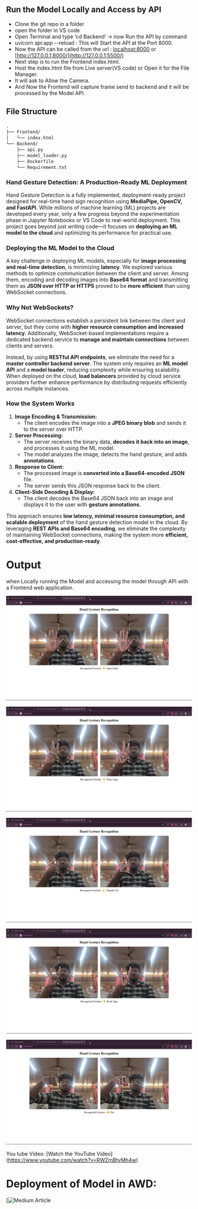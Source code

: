 ## Run the Model Locally and Access by API

- Clone the git repo in a folder
- open the folder in VS code
- Open Terminal and type  ‘cd Backend’ → now Run the API by command
- uvicorn api:app --reload : This will Start the API at the Port 8000.
- Now the API can be called from the url : [localhost:8000](http://localhost:8000) or [http://127.0.0.1:8000/](http://127.0.0.1:5500/)
- Next step is to run the Frontend index.html.
- Host the index.html file from Live server(VS code) or Open it for the File Manager.
- It will ask to Allow the Camera.
- And Now the Frontend will capture frame send to backend and it will be processed by the Model API.
## File Structure

```docker
.
├── Frontend/
│   └── index.html
└── Backend/
    ├── api.py
    ├── model_loader.py
    ├── Dockerfile
    └── Requirement.txt
```
### **Hand Gesture Detection: A Production-Ready ML Deployment**

Hand Gesture Detection is a fully implemented, deployment-ready project designed for real-time hand sign recognition using **MediaPipe, OpenCV, and FastAPI**. While millions of machine learning (ML) projects are developed every year, only a few progress beyond the experimentation phase in Jupyter Notebooks or VS Code to real-world deployment. This project goes beyond just writing code—it focuses on **deploying an ML model to the cloud** and optimizing its performance for practical use.

### **Deploying the ML Model to the Cloud**

A key challenge in deploying ML models, especially for **image processing and real-time detection**, is minimizing **latency**. We explored various methods to optimize communication between the client and server. Among them, encoding and decoding images into **Base64 format** and transmitting them as **JSON over HTTP or HTTPS** proved to be **more efficient** than using WebSocket connections.

### **Why Not WebSockets?**

WebSocket connections establish a persistent link between the client and server, but they come with **higher resource consumption and increased latency**. Additionally, WebSocket-based implementations require a dedicated backend service to **manage and maintain connections** between clients and servers.

Instead, by using **RESTful API endpoints**, we eliminate the need for a **master controller backend server**. The system only requires an **ML model API** and a **model loader**, reducing complexity while ensuring scalability. When deployed on the cloud, **load balancers** provided by cloud service providers further enhance performance by distributing requests efficiently across multiple instances.

### **How the System Works**

1. **Image Encoding & Transmission:**
    - The client encodes the image into a **JPEG binary blob** and sends it to the server over HTTP.
2. **Server Processing:**
    - The server receives the binary data, **decodes it back into an image**, and processes it using the ML model.
    - The model analyzes the image, detects the hand gesture, and adds **annotations**.
3. **Response to Client:**
    - The processed image is **converted into a Base64-encoded JSON** file.
    - The server sends this JSON response back to the client.
4. **Client-Side Decoding & Display:**
    - The client decodes the Base64 JSON back into an image and displays it to the user with **gesture annotations**.

This approach ensures **low latency, minimal resource consumption, and scalable deployment** of the hand gesture detection model in the cloud. By leveraging **REST APIs and Base64 encoding**, we eliminate the complexity of maintaining WebSocket connections, making the system more **efficient, cost-effective, and production-ready**.

# Output

when Locally running the Model and accessing the model through API with a Frontend web application. 

![Alt text](OutputImages/vlcsnap-2025-02-03-16h09m55s825.png)

![Alt text](OutputImages/vlcsnap-2025-02-03-16h10m11s356.png)

![Alt text](OutputImages/vlcsnap-2025-02-03-16h10m20s648.png)

![Alt text](OutputImages/vlcsnap-2025-02-03-16h10m29s027.png)

![Alt text](OutputImages/vlcsnap-2025-02-03-16h10m38s639.png)

You tube Video: 
[Watch the YouTube Video] (https://www.youtube.com/watch?v=RWZmBtyMh4w)


# Deployment of Model in AWD:
[![Medium Article](https://medium.com/@gokulnathan66/hand-gesture-detection-a-production-ready-ml-deployment-1d4f55db3053)

